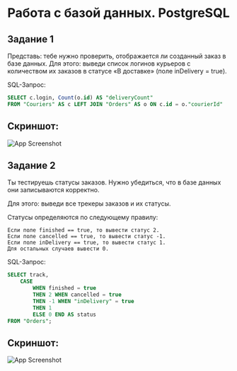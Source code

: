 # Работа с базой данных. PostgreSQL

## Задание 1

Представь: тебе нужно проверить, отображается ли созданный заказ в базе данных.
Для этого: выведи список логинов курьеров с количеством их заказов в статусе «В доставке» (поле inDelivery = true). 

SQL-Запрос:
```sql
SELECT c.login, Count(o.id) AS "deliveryCount" 
FROM "Couriers" AS c LEFT JOIN "Orders" AS o ON c.id = o."courierId"
```
## Скриншот:
![App Screenshot](https://i.imgur.com/MVPxDs6.png)

## Задание 2

Ты тестируешь статусы заказов. Нужно убедиться, что в базе данных они записываются корректно.

Для этого: выведи все трекеры заказов и их статусы. 

Статусы определяются по следующему правилу:
```
Если поле finished == true, то вывести статус 2.
Если поле canсelled == true, то вывести статус -1.
Если поле inDelivery == true, то вывести статус 1.
Для остальных случаев вывести 0.
```
SQL-Запрос:
```sql
SELECT track, 
    CASE 
        WHEN finished = true 
        THEN 2 WHEN cancelled = true 
        THEN -1 WHEN "inDelivery" = true 
        THEN 1 
        ELSE 0 END AS status 
FROM "Orders";
```

## Скриншот:
![App Screenshot](https://i.imgur.com/8PM87xT.png)
